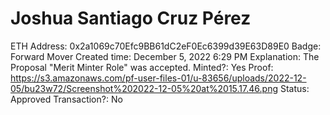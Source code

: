 # Joshua Santiago Cruz Pérez

ETH Address: 0x2a1069c70Efc9BB61dC2eF0Ec6399d39E63D89E0
Badge: Forward Mover
Created time: December 5, 2022 6:29 PM
Explanation: The Proposal "Merit Minter Role" was accepted.
Minted?: Yes
Proof: https://s3.amazonaws.com/pf-user-files-01/u-83656/uploads/2022-12-05/bu23w72/Screenshot%202022-12-05%20at%2015.17.46.png
Status: Approved
Transaction?: No
